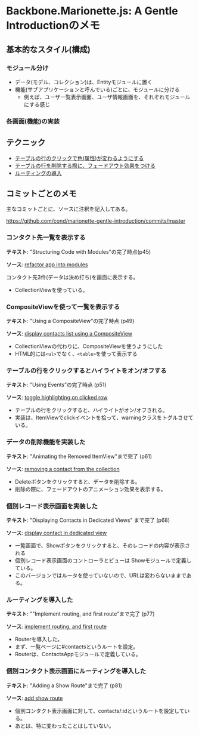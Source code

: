 # Backbone.Marionette.js: A Gentle Introductionのメモ

## 基本的なスタイル(構成)

### モジュール分け

* データ(モデル、コレクション)は、Entityモジュールに置く
* 機能(サブアプリケーションと呼んでいる)ごとに、モジュールに分ける
  * 例えば、ユーザ一覧表示画面、ユーザ情報画面を、それぞれモジュールにする感じ

### 各画面(機能)の実装

## テクニック

* [テーブルの行のクリックで色(属性)が変わるようにする](#click_change_color)
* [テーブルの行を削除する際に、フェードアウト効果をつける](#fade_out)
* [ルーティングの導入](#routing)

## コミットごとのメモ

主なコミットごとに、ソースに注釈を記入してある。

https://github.com/cond/marionette-gentle-introduction/commits/master

### コンタクト先一覧を表示する

**テキスト**: "Structuring Code with Modules"の完了時点(p45)

**ソース**: [refactor app into modules](https://github.com/cond/marionette-gentle-introduction/commit/c2e8c43f38ba357417a828c09ec4152fcf723807)

コンタクト先3件(データは決め打ち)を画面に表示する。

* CollectionViewを使っている。

### CompositeViewを使って一覧を表示する

**テキスト**: "Using a CompositeView"の完了時点 (p49)

**ソース**: [display contacts list using a CompositeView](https://github.com/cond/marionette-gentle-introduction/commit/2b009b3893dcf3ad6c48ff6617b2d12475f8c669)

* CollectionViewの代わりに、CompositeViewを使うようにした
* HTML的には`<ul>`でなく、`<table>`を使って表示する

<a name="click_change_color"></a>
### テーブルの行をクリックするとハイライトをオン/オフする

**テキスト**: ”Using Events”の完了時点 (p51)

**ソース**: [toggle highlighting on clicked row](https://github.com/cond/marionette-gentle-introduction/commit/443967a2670e69bc1e2e9addb361c7c0d3e80568)

* テーブルの行をクリックすると、ハイライトがオン/オフされる。
* 実装は、ItemViewでclickイベントを拾って、warningクラスをトグルさせている。

<a name="fade_out"></a>
### データの削除機能を実装した

**テキスト**: "Animating the Removed ItemView"まで完了 (p61)

**ソース**: [removing a contact from the collection](https://github.com/cond/marionette-gentle-introduction/commit/2ad473c38c9f67328e24d6c866578791eacc0d9c)

* Deleteボタンをクリックすると、データを削除する。
* 削除の際に、フェードアウトのアニメーション効果を表示する。


### 個別レコード表示画面を実装した

**テキスト**: "Displaying Contacts in Dedicated Views" まで完了 (p68)

**ソース**: [display contact in dedicated view](https://github.com/cond/marionette-gentle-introduction/commit/c7322097ace71fee3047aaa341ceba274f36bfd3)

* 一覧画面で、Showボタンをクリックすると、そのレコードの内容が表示される
* 個別レコード表示画面のコントローラとビューは Showモジュールで定義している。
* このバージョンではルータを使っていないので、URLは変わらないままである。


<a name="routing"></a>
### ルーティングを導入した

**テキスト**: ""Implement routing, and first route"まで完了 (p77)

**ソース**: [implement routing, and first route](https://github.com/cond/marionette-gentle-introduction/commit/1a3400f94f86ece51fdb36b942d2dc383d451878)

* Routerを導入した。
* まず、一覧ページに#contactsというルートを設定。
* Routerは、ContactsAppモジュールで定義している。


### 個別コンタクト表示画面にルーティングを導入した

**テキスト**: "Adding a Show Route"まで完了 (p81)

**ソース**: [add show route](https://github.com/cond/marionette-gentle-introduction/commit/0dce304a73624c7ee9a9e033e396d5175616e941)

* 個別コンタクト表示画面に対して、contacts/:idというルートを設定している。
* あとは、特に変わったことはしていない。
